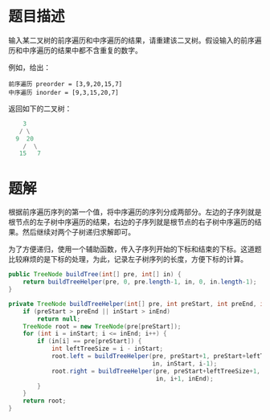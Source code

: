 # 题目描述

输入某二叉树的前序遍历和中序遍历的结果，请重建该二叉树。假设输入的前序遍历和中序遍历的结果中都不含重复的数字。

例如，给出：

```
前序遍历 preorder = [3,9,20,15,7]
中序遍历 inorder = [9,3,15,20,7]
```


返回如下的二叉树：

```python
	3
   / \
  9  20
    /  \
   15   7
```
# 题解

根据前序遍历序列的第一个值，将中序遍历的序列分成两部分。左边的子序列就是根节点的左子树中序遍历的结果，右边的子序列就是根节点的右子树中序遍历的结果。然后继续对两个子树递归求解即可。

为了方便递归，使用一个辅助函数，传入子序列开始的下标和结束的下标。这道题比较麻烦的是下标的处理，为此，记录左子树序列的长度，方便下标的计算。

```java
public TreeNode buildTree(int[] pre, int[] in) {
    return buildTreeHelper(pre, 0, pre.length-1, in, 0, in.length-1);
}

private TreeNode buildTreeHelper(int[] pre, int preStart, int preEnd, int[] in, int inStart, int inEnd) {
    if (preStart > preEnd || inStart > inEnd)
        return null;
    TreeNode root = new TreeNode(pre[preStart]);
    for (int i = inStart; i <= inEnd; i++) {
        if (in[i] == pre[preStart]) {
            int leftTreeSize = i - inStart;
            root.left = buildTreeHelper(pre, preStart+1, preStart+leftTreeSize,
                                        in, inStart, i-1);
            root.right = buildTreeHelper(pre, preStart+leftTreeSize+1, preEnd,
                                         in, i+1, inEnd);
        }
    }
    return root;
}
```